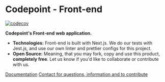 # Codepoint - Front-end

[![codecov](https://codecov.io/gh/codepointtku/codepoint-front/branch/develop/graph/badge.svg?token=f63W1HtqyG)](https://codecov.io/gh/codepointtku/codepoint-front)

**Codepoint's Front-end web application.**

* **Technologies:** Front-end is built with Next.js. We do our tests with Jest.js, and use our own linter and prettier configs for this project.
* **Open Source:** Meaning, that you may fork, copy and use this product, **completely free**. Let us know if you'd like to collaborate or contribute with us.

[Documentation](https://codepointtku.github.io/codepoint-front/)
[Contact for questions, information and to contribute](mailto:juuso.laakso@turku.fi)